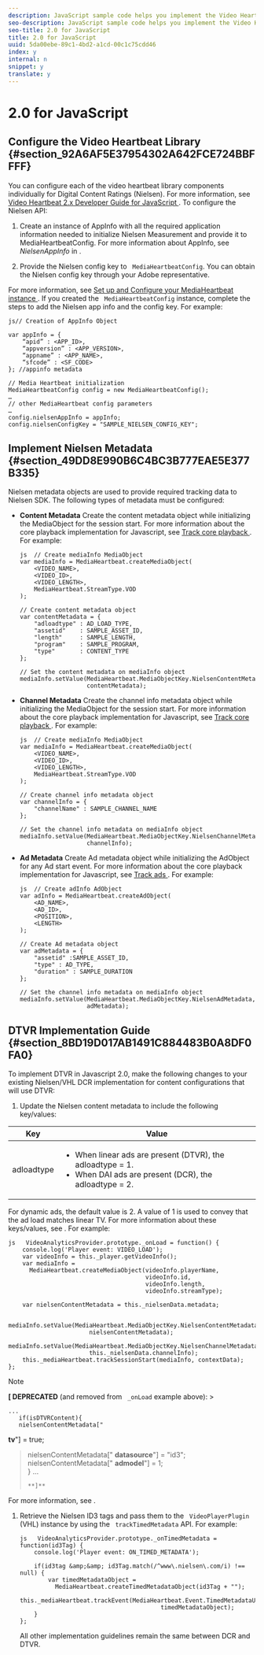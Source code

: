 ```yaml
---
description: JavaScript sample code helps you implement the Video Heartbeat Library for Nielsen and configure opt-in/opt-out for Nielsen data collection.
seo-description: JavaScript sample code helps you implement the Video Heartbeat Library for Nielsen and configure opt-in/opt-out for Nielsen data collection.
seo-title: 2.0 for JavaScript
title: 2.0 for JavaScript
uuid: 5da00ebe-89c1-4bd2-a1cd-00c1c75cdd46
index: y
internal: n
snippet: y
translate: y
---
```


# 2.0 for JavaScript


## Configure the Video Heartbeat Library {#section_92A6AF5E37954302A642FCE724BBFFFF}

You can configure each of the video heartbeat library components individually for Digital Content Ratings (Nielsen).
For more information, see [ Video Heartbeat 2.x Developer Guide for JavaScript ](https://marketing.adobe.com/resources/help/en_US/sc/appmeasurement/hbvideo/js_2.0/). 
To configure the Nielsen API:

1. Create an instance of AppInfo with all the required application information needed to initialize Nielsen Measurement and provide it to MediaHeartbeatConfig. For more information about AppInfo, see *NielsenAppInfo* in [](c_dcr_coll-data-vars.md). 

1. Provide the Nielsen config key to ` MediaHeartbeatConfig`. You can obtain the Nielsen config key through your Adobe representative.


For more information, see [ Set up and Configure your MediaHeartbeat instance ](https://marketing.adobe.com/resources/help/en_US/sc/appmeasurement/hbvideo/js_2.0/t_vhl_set-up-vid-track-feat_js.html). If you created the ` MediaHeartbeatConfig` instance, complete the steps to add the Nielsen app info and the config key. 
For example: 
```
js// Creation of AppInfo Object 
 
var appInfo = { 
    “apid” : <APP_ID>, 
    “appversion” : <APP_VERSION>, 
    “appname” : <APP_NAME>, 
    “sfcode” : <SF_CODE> 
}; //appinfo metadata 
 
// Media Heartbeat initialization 
MediaHeartbeatConfig config = new MediaHeartbeatConfig(); 
…  
// other MediaHeartbeat config parameters 
… 
config.nielsenAppInfo = appInfo; 
config.nielsenConfigKey = "SAMPLE_NIELSEN_CONFIG_KEY";
```


## Implement Nielsen Metadata {#section_49DD8E990B6C4BC3B777EAE5E377B335}

Nielsen metadata objects are used to provide required tracking data to Nielsen SDK.
The following types of metadata must be configured:

* **Content Metadata** Create the content metadata object while initializing the MediaObject for the session start. For more information about the core playback implementation for Javascript, see [ Track core playback ](https://marketing.adobe.com/resources/help/en_US/sc/appmeasurement/hbvideo/js_2.0/t_vhl_track-core-playback_js.html). 
  For example: 
  ```
  js  // Create mediaInfo MediaObject 
  var mediaInfo = MediaHeartbeat.createMediaObject( 
      <VIDEO_NAME>, 
      <VIDEO_ID>, 
      <VIDEO_LENGTH>, 
      MediaHeartbeat.StreamType.VOD 
  ); 
   
  // Create content metadata object 
  var contentMetadata = { 
      "adloadtype" : AD_LOAD_TYPE, 
      "assetid"    : SAMPLE_ASSET_ID, 
      "length"     : SAMPLE_LENGTH, 
      "program"    : SAMPLE_PROGRAM, 
      "type"       : CONTENT_TYPE 
  }; 
   
  // Set the content metadata on mediaInfo object 
  mediaInfo.setValue(MediaHeartbeat.MediaObjectKey.NielsenContentMetadata,  
                     contentMetadata);
  ```


* **Channel Metadata** Create the channel info metadata object while initializing the MediaObject for the session start. For more information about the core playback implementation for Javascript, see [ Track core playback ](https://marketing.adobe.com/resources/help/en_US/sc/appmeasurement/hbvideo/js_2.0/t_vhl_track-core-playback_js.html). 
  For example: 
  ```
  js  // Create mediaInfo MediaObject 
  var mediaInfo = MediaHeartbeat.createMediaObject( 
      <VIDEO_NAME>, 
      <VIDEO_ID>, 
      <VIDEO_LENGTH>, 
      MediaHeartbeat.StreamType.VOD 
  ); 
   
  // Create channel info metadata object 
  var channelInfo = { 
      "channelName" : SAMPLE_CHANNEL_NAME 
  }; 
   
  // Set the channel info metadata on mediaInfo object 
  mediaInfo.setValue(MediaHeartbeat.MediaObjectKey.NielsenChannelMetadata,  
                     channelInfo);
  ```


* **Ad Metadata** Create Ad metadata object while initializing the AdObject for any Ad start event. For more information about the core playback implementation for Javascript, see [ Track ads ](https://marketing.adobe.com/resources/help/en_US/sc/appmeasurement/hbvideo/js_2.0/t_vhl_track-ads_js.html). 
  For example: 
  ```
  js  // Create adInfo AdObject 
  var adInfo = MediaHeartbeat.createAdObject( 
      <AD_NAME>,  
      <AD_ID>,  
      <POSITION>,  
      <LENGTH> 
  ); 
   
  // Create Ad metadata object 
  var adMetadata = { 
      "assetid" :SAMPLE_ASSET_ID, 
      "type" : AD_TYPE, 
      "duration" : SAMPLE_DURATION 
  }; 
   
  // Set the channel info metadata on mediaInfo object 
  mediaInfo.setValue(MediaHeartbeat.MediaObjectKey.NielsenAdMetadata,  
                     adMetadata);
  ```




## DTVR Implementation Guide {#section_8BD19D017AB1491C884483B0A8DF0FA0}

To implement DTVR in Javascript 2.0, make the following changes to your existing Nielsen/VHL DCR implementation for content configurations that will use DTVR:

1. Update the Nielsen content metadata to include the following key/values: 

<table id="table_FDBC2B510B534102B77DEFE2859F79B5"> 
 <thead> 
  <tr> 
   <th colname="col1" class="entry"> Key </th> 
   <th colname="col2" class="entry"> Value </th> 
  </tr> 
 </thead>
 <tbody> 
  <tr> 
   <td colname="col1"> <p> <span class="codeph"> adloadtype </span> </p> </td> 
   <td colname="col2"> <p> 
     <ul id="ul_E88C044C921B416DBCBB34DF29FC103D"> 
      <li id="li_C97E7E25532E40D48B109E61B09F1C67">When linear ads are present (DTVR), the <span class="codeph"> adloadtype </span> = 1. </li> 
      <li id="li_DC9FC0FC4F0B402884D2944886E3CF38">When DAI ads are present (DCR), the <span class="codeph"> adloadtype </span> = 2. </li> 
     </ul> </p> </td> 
  </tr> 
 </tbody> 
</table>

   For dynamic ads, the default value is 2. A value of 1 is used to convey that the ad load matches linear TV. For more information about these keys/values, see [](c_dcr_dtvr.md). 
   For example: 
   ```
   js   VideoAnalyticsProvider.prototype._onLoad = function() { 
       console.log('Player event: VIDEO_LOAD'); 
       var videoInfo = this._player.getVideoInfo(); 
       var mediaInfo =  
         MediaHeartbeat.createMediaObject(videoInfo.playerName,  
                                          videoInfo.id,  
                                          videoInfo.length, 
                                          videoInfo.streamType); 
    
       var nielsenContentMetadata = this._nielsenData.metadata; 
    
       mediaInfo.setValue(MediaHeartbeat.MediaObjectKey.NielsenContentMetadata,  
                          nielsenContentMetadata); 
       mediaInfo.setValue(MediaHeartbeat.MediaObjectKey.NielsenChannelMetadata,  
                          this._nielsenData.channelInfo); 
       this._mediaHeartbeat.trackSessionStart(mediaInfo, contextData); 
   };
   ```


   >[!NOTE]
   >
   >**[ DEPRECATED** (and removed from ` _onLoad` example above):    >
   >```
   >... 
   >    if(isDTVRContent){ 
   >    nielsenContentMetadata[" 
<b>tv</b>"] = true; 
   >    nielsenContentMetadata[" 
<b>datasource</b>"] = "id3"; 
   >    nielsenContentMetadata[" 
<b>admodel</b>"] = 1;        
   >    } 
   >...
   >```
   >**]**

   For more information, see [](c_dcr_coll-data-vars.md). 

1. Retrieve the Nielsen ID3 tags and pass them to the ` VideoPlayerPlugin` (VHL) instance by using the ` trackTimedMetadata` API. For example: 
   ```
   js   VideoAnalyticsProvider.prototype._onTimedMetadata = function(id3Tag) { 
       console.log('Player event: ON_TIMED_METADATA'); 
    
       if(id3tag &amp;&amp; id3Tag.match(/^www\.nielsen\.com/i) !== null) { 
           var timedMetadataObject =  
             MediaHeartbeat.createTimedMetadataObject(id3Tag + ""); 
           this._mediaHeartbeat.trackEvent(MediaHeartbeat.Event.TimedMetadataUpdate,  
                                           timedMetadataObject); 
       } 
   };
   ```

   All other implementation guidelines remain the same between DCR and DTVR.


